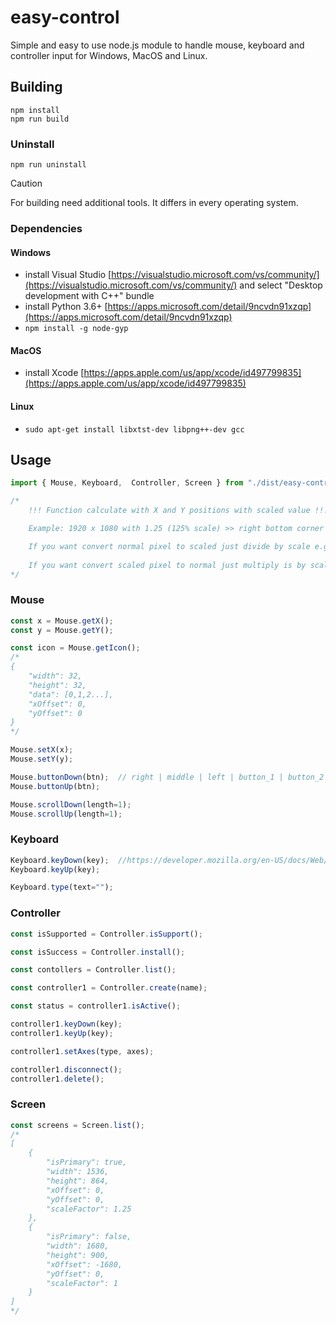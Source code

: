 # easy-control
Simple and easy to use node.js module to handle mouse, keyboard and controller input for Windows, MacOS and Linux.

## Building

```
npm install
npm run build
```

### Uninstall
```
npm run uninstall
```

> [!CAUTION]
> For building need additional tools. It differs in every operating system.

### Dependencies
#### Windows
- install Visual Studio [https://visualstudio.microsoft.com/vs/community/](https://visualstudio.microsoft.com/vs/community/) and select "Desktop development with C++" bundle
- install Python 3.6+ [https://apps.microsoft.com/detail/9ncvdn91xzqp](https://apps.microsoft.com/detail/9ncvdn91xzqp)
- ```npm install -g node-gyp```

#### MacOS
- install Xcode [https://apps.apple.com/us/app/xcode/id497799835](https://apps.apple.com/us/app/xcode/id497799835)

#### Linux
- ```sudo apt-get install libxtst-dev libpng++-dev gcc```

## Usage

```js
import { Mouse, Keyboard,  Controller, Screen } from "./dist/easy-control.cjs";

/*
    !!! Function calculate with X and Y positions with scaled value !!!

    Example: 1920 x 1080 with 1.25 (125% scale) >> right bottom corner >> 1536 x 864

    If you want convert normal pixel to scaled just divide by scale e.g. 1920/1.25 = 1536
    
    If you want convert scaled pixel to normal just multiply is by scale e.g. 1536*1.25 = 1920
*/
```

### Mouse
```js
const x = Mouse.getX();
const y = Mouse.getY();

const icon = Mouse.getIcon();
/*
{
    "width": 32,
    "height": 32,
    "data": [0,1,2...],
    "xOffset": 0,
    "yOffset": 0
}
*/

Mouse.setX(x);
Mouse.setY(y);

Mouse.buttonDown(btn);  // right | middle | left | button_1 | button_2 | button_3
Mouse.buttonUp(btn);

Mouse.scrollDown(length=1);
Mouse.scrollUp(length=1);
```

### Keyboard
```js
Keyboard.keyDown(key);  //https://developer.mozilla.org/en-US/docs/Web/API/KeyboardEvent/key
Keyboard.keyUp(key);

Keyboard.type(text="");
```


### Controller
```js
const isSupported = Controller.isSupport();

const isSuccess = Controller.install();

const contollers = Controller.list();

const controller1 = Controller.create(name);

const status = controller1.isActive();

controller1.keyDown(key);
controller1.keyUp(key);

controller1.setAxes(type, axes);

controller1.disconnect();
controller1.delete();
```


### Screen
```js
const screens = Screen.list();
/*
[
    {
        "isPrimary": true,
        "width": 1536,
        "height": 864,
        "xOffset": 0,
        "yOffset": 0,
        "scaleFactor": 1.25
    },
    {
        "isPrimary": false,
        "width": 1680,
        "height": 900,
        "xOffset": -1680,
        "yOffset": 0,
        "scaleFactor": 1
    }
]
*/
```






